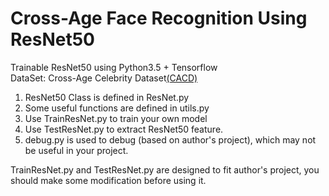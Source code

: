 Cross-Age Face Recognition Using ResNet50  
====
Trainable ResNet50 using Python3.5 + Tensorflow <br>
DataSet: Cross-Age Celebrity Dataset[(CACD)](http://bcsiriuschen.github.io/CARC/)


1. ResNet50 Class is defined in ResNet.py
2. Some useful functions are defined in utils.py
3. Use TrainResNet.py to train your own model
4. Use TestResNet.py to extract ResNet50 feature.
5. debug.py is used to debug (based on author's project), which may not be useful in your project.

TrainResNet.py and TestResNet.py are designed to fit author's project, you should make some modification before using it.

